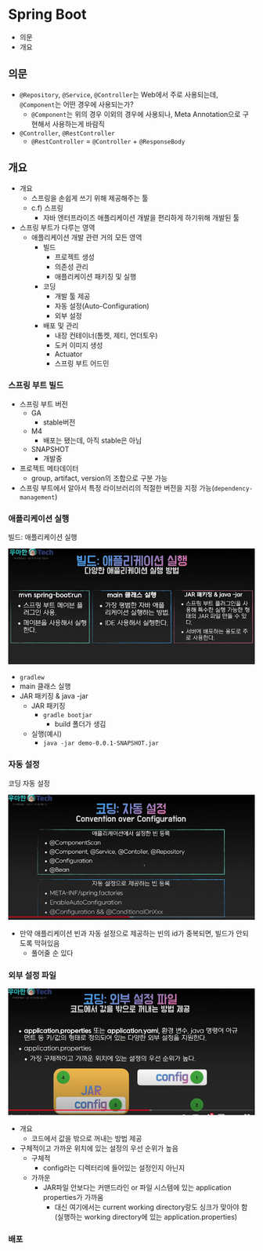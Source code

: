 # Spring Boot

- 의문
- 개요

## 의문

- `@Repository`, `@Service`, `@Controller`는 Web에서 주로 사용되는데, `@Component`는 어떤 경우에 사용되는가?
  - `@Component`는 위의 경우 이외의 경우에 사용되나, Meta Annotation으로 구현해서 사용하는게 바람직
- `@Controller`, `@RestController`
  - `@RestController` = `@Controller` + `@ResponseBody`

## 개요

- 개요
  - 스프링을 손쉽게 쓰기 위해 제공해주는 툴
  - c.f) 스프링
    - 자바 엔터프라이즈 애플리케이션 개발을 편리하게 하기위해 개발된 툴
- 스프링 부트가 다루는 영역
  - 애플리케이션 개발 관련 거의 모든 영역
    - 빌드
      - 프로젝트 생성
      - 의존성 관리
      - 애플리케이션 패키징 및 실행
    - 코딩
      - 개발 툴 제공
      - 자동 설정(Auto-Configuration)
      - 외부 설정
    - 배포 및 관리
      - 내장 컨테이너(톰켓, 제티, 언더토우)
      - 도커 이미지 생성
      - Actuator
      - 스프링 부트 어드민

### 스프링 부트 빌드

- 스프링 부트 버전
  - GA
    - stable버전
  - M4
    - 배포는 됐는데, 아직 stable은 아님
  - SNAPSHOT
    - 개발중
- 프로젝트 메타데이터
  - group, artifact, version의 조합으로 구분 가능
- 스프링 부트에서 알아서 특정 라이브러리의 적절한 버전을 지정 가능(`dependency-management`)

### 애플리케이션 실행

빌드: 애플리케이션 실행

![](./images/spring_boot/build_application_execution1.png)

- `gradlew`
- main 클래스 실행
- JAR 패키징 & java -jar
  - JAR 패키징
    - `gradle bootjar`
      - build 폴더가 생김
  - 실행(예시)
    - `java -jar demo-0.0.1-SNAPSHOT.jar`

### 자동 설정

코딩 자동 설정

![](./images/spring_boot/auto_configuration1.png)

- 만약 애플리케이션 빈과 자동 설정으로 제공하는 빈의 id가 중복되면, 빌드가 안되도록 막혀있음
  - 풀어줄 순 있다

### 외부 설정 파일

![](./images/spring_boot/properties1.png)

- 개요
  - 코드에서 값을 밖으로 꺼내는 방법 제공
- 구체적이고 가까운 위치에 있는 설정의 우선 순위가 높음
  - 구체적
    - config라는 디렉터리에 들어있는 설정인지 아닌지
  - 가까운
    - JAR파일 안보다는 커맨드라인 or 파일 시스템에 있는 application properties가 가까움
      - 대신 여기에서는 current working directory랑도 싱크가 맞아야 함(실행하는 working directory에 있는 application.properties)

### 배포
